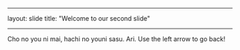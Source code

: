 ___
layout: slide
title: "Welcome to our second slide"
___
Cho no you ni mai, hachi no youni sasu. Ari.
Use the left arrow to go back!
